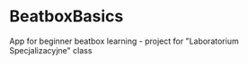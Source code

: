 # BeatboxBasics
App for beginner beatbox learning - project for "Laboratorium Specjalizacyjne" class
